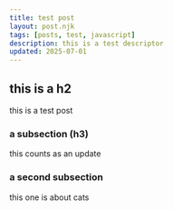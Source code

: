 ```yaml
---
title: test post
layout: post.njk
tags: [posts, test, javascript]
description: this is a test descriptor
updated: 2025-07-01
---
```

## this is a h2
this is a test post
### a subsection (h3)
this counts as an update
### a second subsection
this one is about cats